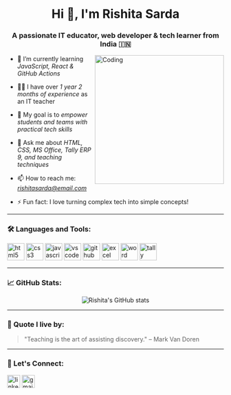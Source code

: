 <h1 align="center">Hi 👋, I'm Rishita Sarda</h1>
<h3 align="center">A passionate IT educator, web developer & tech learner from India 🇮🇳</h3>

<img align="right" alt="Coding" width="300" src="https://media.giphy.com/media/qgQUggAC3Pfv687qPC/giphy.gif">

- 🌱 I’m currently learning *JavaScript, React & GitHub Actions*

- 👩‍🏫 I have over *1 year 2 months of experience* as an IT teacher

- 🎯 My goal is to *empower students and teams with practical tech skills*

- 💬 Ask me about *HTML, CSS, MS Office, Tally ERP 9, and teaching techniques*

- 📫 How to reach me: *rishitasarda@email.com*

- ⚡ Fun fact: I love turning complex tech into simple concepts!

---

### 🛠️ Languages and Tools:
<p align="left">
  <img src="https://cdn.jsdelivr.net/gh/devicons/devicon/icons/html5/html5-original.svg" alt="html5" width="40" height="40"/>
  <img src="https://cdn.jsdelivr.net/gh/devicons/devicon/icons/css3/css3-original.svg" alt="css3" width="40" height="40"/>
  <img src="https://cdn.jsdelivr.net/gh/devicons/devicon/icons/javascript/javascript-original.svg" alt="javascript" width="40" height="40"/>
  <img src="https://cdn.jsdelivr.net/gh/devicons/devicon/icons/vscode/vscode-original.svg" alt="vscode" width="40" height="40"/>
  <img src="https://cdn.jsdelivr.net/gh/devicons/devicon/icons/github/github-original.svg" alt="github" width="40" height="40"/>
  <img src="https://img.icons8.com/color/48/microsoft-excel-2019.png" alt="excel" width="40"/>
  <img src="https://img.icons8.com/color/48/microsoft-word-2019.png" alt="word" width="40"/>
  <img src="https://img.icons8.com/external-flat-juicy-fish/60/external-tally-accounting-software-flat-flat-juicy-fish.png" alt="tally" width="40"/>
</p>

---

### 📈 GitHub Stats:
<p align="center">
  <img src="https://github-readme-stats.vercel.app/api?username=yourusername&show_icons=true&theme=tokyonight" alt="Rishita's GitHub stats"/>
</p>

---

### 🧠 Quote I live by:
> "Teaching is the art of assisting discovery." – Mark Van Doren

---

### 🎨 Let's Connect:
<p>
  <a href="https://www.linkedin.com/in/yourprofile/" target="blank"><img align="center" src="https://cdn.jsdelivr.net/gh/devicons/devicon/icons/linkedin/linkedin-original.svg" alt="linkedin" height="30" width="30" /></a>
  <a href="mailto:rishitasarda@email.com" target="blank"><img align="center" src="https://img.icons8.com/color/48/gmail--v1.png" alt="gmail" height="30" width="30" /></a>
</p>

<!--
**rishitasarda26/rishitasarda26** is a ✨ _special_ ✨ repository because its `README.md` (this file) appears on your GitHub profile.

Here are some ideas to get you started:

- 🔭 I’m currently working on ...
- 🌱 I’m currently learning ...
- 👯 I’m looking to collaborate on ...
- 🤔 I’m looking for help with ...
- 💬 Ask me about ...
- 📫 How to reach me: ...
- 😄 Pronouns: ...
- ⚡ Fun fact: ...
-->
